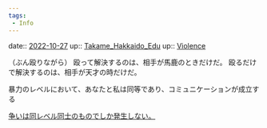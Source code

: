 ```yaml
---
tags:
 - Info
---
```


date:: [2022-10-27](Daily_Note/2022-10-27.md)
up:: [Takame_Hakkaido_Edu](Bar/Novel/Nacaria/Takame_Hakkaido_Edu.md)
up:: [Violence](Bar/Novel/Topics/Violence.md)

（ぶん殴りながら）
殴って解決するのは、相手が馬鹿のときだけだ。
殴るだけで解決するのは、相手が天才の時だけだ。

暴力のレベルにおいて、あなたと私は同等であり、コミュニケーションが成立する

[争いは同レベル同士のものでしか発生しない。](Info/争いは同レベル同士のものでしか発生しない。.md)